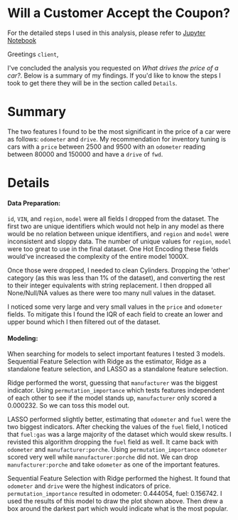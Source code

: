 # Will a Customer Accept the Coupon?

For the detailed steps I used in this analysis, please refer to [Jupyter Notebook](https://github.com/losflo/ml-what-drives-the-price-of-a-car/main/prompt_II.ipynb)

Greetings `client`,

I've concluded the analysis you requested on *What drives the price of a car?*. Below is a summary of my findings. If you'd like to know the steps I took to get there they will be in the section called `Details`.

# Summary
The two features I found to be the most significant in the price of a car were as follows: `odometer` and `drive`. My recommendation for inventory tuning is cars with a `price` between 2500 and 9500 with an `odometer` reading between 80000 and 150000 and have a `drive` of `fwd`.

# Details

#### Data Preparation:
`id`, `VIN`, and `region`, `model` were all fields I dropped from the dataset. The first two are unique identifiers which would not help in any model as there would be no relation between unique identifiers, and `region` and `model` were inconsistent and sloppy data. The number of unique values for `region`, `model` were too great to use in the final dataset. One Hot Encoding these fields would've increased the complexity of the entire model 1000X. 

Once those were dropped, I needed to clean Cylinders. Dropping the 'other' category (as this was less than 1% of the dataset), and converting the rest to their integer equivalents with string replacement. I then dropped all None/Null/NA values as there were too many null values in the dataset.

I noticed some very large and very small values in the `price` and `odometer` fields. To mitigate this I found the IQR of each field to create an lower and upper bound which I then filtered out of the dataset.

#### Modeling:
When searching for models to select important features I tested 3 models. Sequential Feature Selection with Ridge as the estimator, Ridge as a standalone feature selection, and LASSO as a standalone feature selection. 

Ridge performed the worst, guessing that `manufacturer` was the biggest indicator. Using `permutation_importance` which tests features independent of each other to see if the model stands up, `manufacturer` only scored a 0.000232. So we can toss this model out.

LASSO performed slightly better, estimating that `odometer` and `fuel` were the two biggest indicators. After checking the values of the `fuel` field, I noticed that `fuel:gas` was a large majority of the dataset which would skew results. I revisted this algorithm dropping the `fuel` field as well. It came back with `odometer` and `manufacturer:porche`. Using `permutation_importance` `odometer` scored very well while `manufacturer:porche` did not. We can drop `manufacturer:porche` and take `odometer` as one of the important features.

Sequential Feature Selection with Ridge performed the highest. It found that `odometer` and `drive` were the highest indicators of price. `permutation_importance` resulted in odometer: 0.444054, fuel: 0.156742. I used the results of this model to draw the plot shown above. Then drew a box around the darkest part which would indicate what is the most popular.